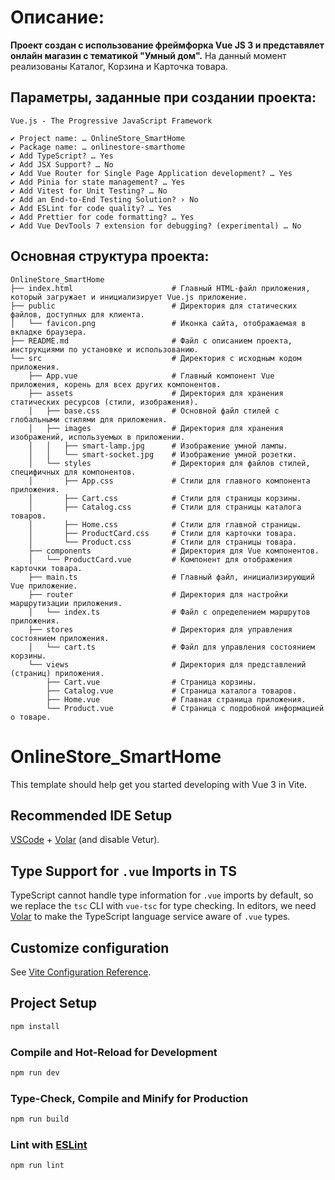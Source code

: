 # Описание:

**Проект создан с использование фреймфорка Vue JS 3 и представялет онлайн магазин с тематикой "Умный дом".**
На данный момент реализованы Каталог, Корзина и Карточка товара.

## Параметры, заданные при создании проекта:

```
Vue.js - The Progressive JavaScript Framework

✔ Project name: … OnlineStore_SmartHome
✔ Package name: … onlinestore-smarthome
✔ Add TypeScript? … Yes
✔ Add JSX Support? … No
✔ Add Vue Router for Single Page Application development? … Yes
✔ Add Pinia for state management? … Yes
✔ Add Vitest for Unit Testing? … No
✔ Add an End-to-End Testing Solution? › No
✔ Add ESLint for code quality? … Yes
✔ Add Prettier for code formatting? … Yes
✔ Add Vue DevTools 7 extension for debugging? (experimental) … No
```

## Основная структура проекта:

```
OnlineStore_SmartHome
├── index.html                      # Главный HTML-файл приложения, который загружает и инициализирует Vue.js приложение.
├── public                          # Директория для статических файлов, доступных для клиента.
│   └── favicon.png                 # Иконка сайта, отображаемая в вкладке браузера.
├── README.md                       # Файл с описанием проекта, инструкциями по установке и использованию.
└── src                             # Директория с исходным кодом приложения.
    ├── App.vue                     # Главный компонент Vue приложения, корень для всех других компонентов.
    ├── assets                      # Директория для хранения статических ресурсов (стили, изображения).
    │   ├── base.css                # Основной файл стилей с глобальными стилями для приложения.
    │   ├── images                  # Директория для хранения изображений, используемых в приложении.
    │   │   ├── smart-lamp.jpg      # Изображение умной лампы.
    │   │   └── smart-socket.jpg    # Изображение умной розетки.
    │   └── styles                  # Директория для файлов стилей, специфичных для компонентов.
    │       ├── App.css             # Стили для главного компонента приложения.
    │       ├── Cart.css            # Стили для страницы корзины.
    │       ├── Catalog.css         # Стили для страницы каталога товаров.
    │       ├── Home.css            # Стили для главной страницы.
    │       ├── ProductCard.css     # Стили для карточки товара.
    │       └── Product.css         # Стили для страницы товара.
    ├── components                  # Директория для Vue компонентов.
    │   └── ProductCard.vue         # Компонент для отображения карточки товара.
    ├── main.ts                     # Главный файл, инициализирующий Vue приложение.
    ├── router                      # Директория для настройки маршрутизации приложения.
    │   └── index.ts                # Файл с определением маршрутов приложения.
    ├── stores                      # Директория для управления состоянием приложения.
    │   └── cart.ts                 # Файл для управления состоянием корзины.
    └── views                       # Директория для представлений (страниц) приложения.
        ├── Cart.vue                # Страница корзины.
        ├── Catalog.vue             # Страница каталога товаров.
        ├── Home.vue                # Главная страница приложения.
        └── Product.vue             # Страница с подробной информацией о товаре.

```

# OnlineStore_SmartHome

This template should help get you started developing with Vue 3 in Vite.

## Recommended IDE Setup

[VSCode](https://code.visualstudio.com/) + [Volar](https://marketplace.visualstudio.com/items?itemName=Vue.volar) (and disable Vetur).

## Type Support for `.vue` Imports in TS

TypeScript cannot handle type information for `.vue` imports by default, so we replace the `tsc` CLI with `vue-tsc` for type checking. In editors, we need [Volar](https://marketplace.visualstudio.com/items?itemName=Vue.volar) to make the TypeScript language service aware of `.vue` types.

## Customize configuration

See [Vite Configuration Reference](https://vite.dev/config/).

## Project Setup

```sh
npm install
```

### Compile and Hot-Reload for Development

```sh
npm run dev
```

### Type-Check, Compile and Minify for Production

```sh
npm run build
```

### Lint with [ESLint](https://eslint.org/)

```sh
npm run lint
```
